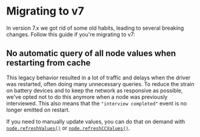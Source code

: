 # Migrating to v7

In version 7.x we got rid of some old habits, leading to several breaking changes. Follow this guide if you're migrating to v7:

## No automatic query of all node values when restarting from cache

This legacy behavior resulted in a lot of traffic and delays when the driver was restarted, often doing many unnecessary queries. To reduce the strain on battery devices and to keep the network as responsive as possible, we've opted not to do this anymore when a node was previously interviewed. This also means that the `"interview completed"` event is no longer emitted on restart.

If you need to manually update values, you can do that on demand with [`node.refreshValues()`](../api/node.md#refreshValues) or [`node.refreshCCValues()`](../api/node.md#refreshCCValues).
